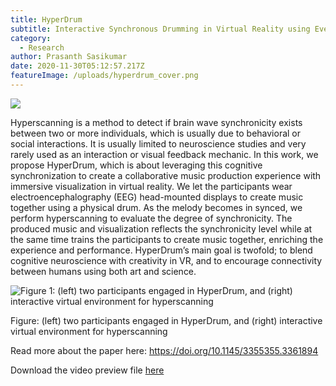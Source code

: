```yaml
---
title: HyperDrum
subtitle: Interactive Synchronous Drumming in Virtual Reality using Everyday Objects
category:
  - Research
author: Prasanth Sasikumar
date: 2020-11-30T05:12:57.217Z
featureImage: /uploads/hyperdrum_cover.png
---
```

![](https://s2.gifyu.com/images/hyperdrum2.md.gif)

Hyperscanning is a method to detect if brain wave synchronicity exists between two or more individuals, which is usually due to behavioral or social interactions. It is usually limited to neuroscience studies and very rarely used as an interaction or visual feedback mechanic. In this work, we propose HyperDrum, which is about leveraging this cognitive synchronization to create a collaborative music production experience with immersive visualization in virtual reality. We let the participants wear electroencephalography (EEG) head-mounted displays to create music together using a physical drum. As the melody becomes in synced, we perform hyperscanning to evaluate the degree of synchronicity. The produced music and visualization reflects the synchronicity level while at the same time trains the participants to create music together, enriching the experience and performance. HyperDrum’s main goal is twofold; to blend cognitive neuroscience with creativity in VR, and to encourage connectivity between humans using both art and science.

![](/uploads/hyperdrum_cover.png "Figure 1: (left) two participants engaged in HyperDrum, and (right) interactive virtual environment for hyperscanning")

Figure: (left) two participants engaged in HyperDrum, and (right) interactive virtual environment for hyperscanning

Read more about the paper here: <https://doi.org/10.1145/3355355.3361894>

Download the video preview file [here](https://github.com/prasanthsasikumar/awake-template/blob/master/content/papers/hyperdrum.m4v?raw=true)
